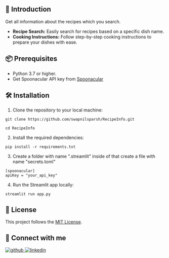 ## 📌 Introduction
Get all information about the recipes which you search.
- **Recipe Search:** Easily search for recipes based on  a specific dish name.
- **Cooking Instructions:** Follow step-by-step cooking instructions to prepare your dishes with ease.


## 📦 Prerequisites
- Python 3.7 or higher.
- Get Spoonacular API key from [Spoonacular](https://spoonacular.com/food-api)

## 🛠️ Installation

1. Clone the repository to your local machine:

```
git clone https://github.com/swapnilsparsh/RecipeInfo.git
```

```
cd RecipeInfo
```

2. Install the required dependencies:

```
pip install -r requirements.txt
```

3. Create a folder with name ".streamlit" inside of that create a file with name "secrets.toml"

```
[spoonacular]
apiKey = "your_api_key"
```

4. Run the Streamlit app locally:

```
streamlit run app.py
```

## 📃 License
This project follows the [MIT License](/LICENSE).

## 🥂 Connect with me

<div align="left">
<a href="https://github.com/swapnilsparsh" target="_blank">
<img src=https://img.shields.io/badge/github-%2324292e.svg?&style=for-the-badge&logo=github&logoColor=white alt=github style="margin-bottom: 5px;" />
</a>
<a href="https://www.linkedin.com/in/swapnilsparsh" target="_blank">
<img src=https://img.shields.io/badge/linkedin-%231E77B5.svg?&style=for-the-badge&logo=linkedin&logoColor=white alt=linkedin style="margin-bottom: 5px;" />
</a>
</div>
